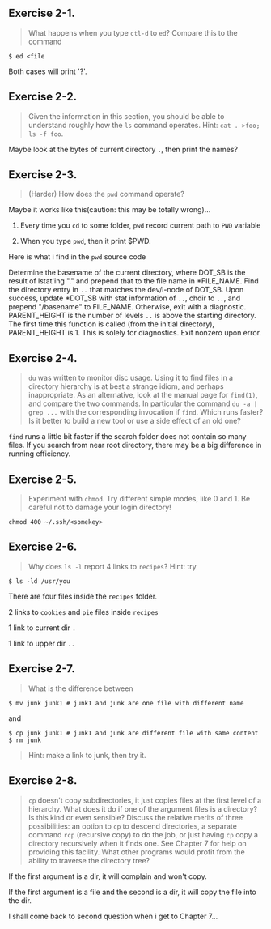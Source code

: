 ## Exercise 2-1.
> What happens when you type `ctl-d` to `ed`? Compare this to the command
```
$ ed <file
```
Both cases will print '?'.

## Exercise 2-2.
> Given the information in this section, you should be able to understand roughly how the `ls` command operates. Hint: `cat . >foo; ls -f foo`.

Maybe look at the bytes of current directory `.`, then print the names?

## Exercise 2-3.
> (Harder) How does the `pwd` command operate?

Maybe it works like this(caution: this may be totally wrong)...

1. Every time you `cd` to some folder, `pwd` record current path to `PWD` variable

2. When you type `pwd`, then it print $PWD.

Here is what i find in the `pwd` source code

Determine the basename of the current directory, where DOT_SB is the result of lstat'ing "." and prepend that to the file name in *FILE_NAME. Find the directory entry in `..` that matches the dev/i-node of DOT_SB. Upon success, update *DOT_SB with stat information of `..`, chdir to `..`, and prepend "/basename" to FILE_NAME. Otherwise, exit with a diagnostic. PARENT_HEIGHT is the number of levels `..` is above the starting directory. The first time this function is called (from the initial directory), PARENT_HEIGHT is 1.  This is solely for diagnostics. Exit nonzero upon error.

## Exercise 2-4.
> `du` was written to monitor disc usage. Using it to find files in a directory hierarchy is at best a strange idiom, and perhaps inappropriate. As an alternative, look at the manual page for `find(1)`, and compare the two commands. In particular the command `du -a | grep ...` with the corresponding invocation if `find`. Which runs faster? Is it better to build a new tool or use a side effect of an old one?

`find` runs a little bit faster if the search folder does not contain so many files. If you search from near root directory, there may be a big difference in running efficiency.

## Exercise 2-5.
> Experiment with `chmod`. Try different simple modes, like 0 and 1. Be careful not to damage your login directory!
```
chmod 400 ~/.ssh/<somekey>
```

## Exercise 2-6.
> Why does `ls -l` report 4 links to `recipes`? Hint: try
```
$ ls -ld /usr/you
```
There are four files inside the `recipes` folder.

2 links to `cookies` and `pie` files inside `recipes`

1 link to current dir `.`

1 link to upper dir `..`

## Exercise 2-7.
> What is the difference between
```
$ mv junk junk1 # junk1 and junk are one file with different name
```
and
```
$ cp junk junk1 # junk1 and junk are different file with same content
$ rm junk
```
> Hint: make a link to junk, then try it.

## Exercise 2-8.
> `cp` doesn't copy subdirectories, it just copies files at the first level of a hierarchy. What does it do if one of the argument files is a directory? Is this kind or even sensible? Discuss the relative merits of three possibilities: an option to `cp` to descend directories, a separate command `rcp` (recursive copy) to do the job, or just having `cp` copy a directory recursively when it finds one. See Chapter 7 for help on providing this facility. What other programs would profit from the ability to traverse the directory tree?

If the first argument is a dir, it will complain and won't copy.

If the first argument is a file and the second is a dir, it will copy the file into the dir.

I shall come back to second question when i get to Chapter 7...

